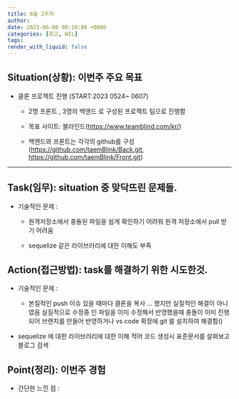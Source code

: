 ```yaml
---
title: 6월 2주차
author:
date: 2023-06-08 00:10:00 +0800
categories: [회고, WIL]
tags:
render_with_liquid: false
---
```


## Situation(상황): 이번주 주요 목표

- 클론 프로젝트 진행 (START:2023 0524~ 0607)

  - 2명 프론트 , 3명의 백엔드 로 구성된 프로젝트 팀으로 진행함

  - 목표 사이트: 블라인드(https://www.teamblind.com/kr/)

  - 백엔드와 프론트는 각각의 github를 구성 (https://github.com/taemBlink/Back.git, https://github.com/taemBlink/Front.git)

---

## Task(임무): situation 중 맞닥뜨린 문제들.

- 기술적인 문제 :

  - 원격저장소에서 충돌된 파일을 쉽게 확인하기 어려워 원격 저장소에서 pull 받기 어려움

  - sequelize 같은 라이브러리에 대한 이해도 부족

## Action(접근방법): task를 해결하기 위한 시도한것.

- 기술적인 문제 :

  - 본질적인 push 이슈 있을 때마다 클론을 복사 ... 했지만 실질적인 해결이 아니였음 실질적으로 수정중 인 파일을 이미 수정해서 반영했을때 충돌이 이미 진행되어 브랜치를 만들어 반영하거나 vs code 확장에 git 를 설치하여 해결함()

- sequelize 에 대한 라이브러리에 대한 이해 적어 코드 생성시 표준문서를 살펴보고 블로그 검색

## Point(정리): 이번주 경험

- 간단한 느낀 점 :
